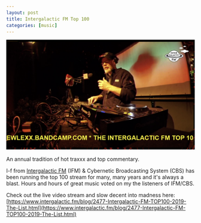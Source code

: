```yaml
---
layout: post
title: Intergalactic FM Top 100
categories: [music]
---
```


![I-f rocking the IFM Top 100](/images/ifm-100.png)

An annual tradition of hot traxxx and top commentary. 

I-f from [Intergalactic FM](https://www.intergalactic.fm/) (IFM) & Cybernetic Broadcasting System (CBS) has been running the top 100 stream for many, many years and it's always a blast. Hours and hours of great music voted on my the listeners of IFM/CBS.

Check out the live video stream and slow decent into madness here: [https://www.intergalactic.fm/blog/2477-Intergalactic-FM-TOP100-2019-The-List.html](https://www.intergalactic.fm/blog/2477-Intergalactic-FM-TOP100-2019-The-List.html)
